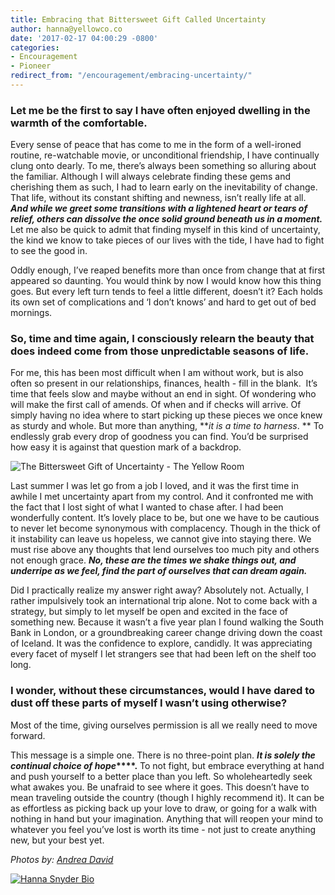 ```yaml
---
title: Embracing that Bittersweet Gift Called Uncertainty
author: hanna@yellowco.co
date: '2017-02-17 04:00:29 -0800'
categories:
- Encouragement
- Pioneer
redirect_from: "/encouragement/embracing-uncertainty/"
---
```


### **Let me be the first to say I have often enjoyed dwelling in the warmth of the comfortable.**

Every sense of peace that has come to me in the form of a well-ironed routine, re-watchable movie, or unconditional friendship, I have continually clung onto dearly. To me, there’s always been something so alluring about the familiar. Although I will always celebrate finding these gems and cherishing them as such, I had to learn early on the inevitability of change. That life, without its constant shifting and newness, isn’t really life at all. _**And while we greet some transitions with a lightened heart or tears of relief, others can dissolve the once solid ground beneath us in a moment.**_  Let me also be quick to admit that finding myself in this kind of uncertainty, the kind we know to take pieces of our lives with the tide, I have had to fight to see the good in.

Oddly enough, I’ve reaped benefits more than once from change that at first appeared so daunting. You would think by now I would know how this thing goes. But every left turn tends to feel a little different, doesn’t it? Each holds its own set of complications and ‘I don’t knows’ and hard to get out of bed mornings.

### **So, time and time again, I consciously relearn the beauty that does indeed come from those unpredictable seasons of life.**

For me, this has been most difficult when I am without work, but is also often so present in our relationships, finances, health - fill in the blank.  It’s time that feels slow and maybe without an end in sight. Of wondering who will make the first call of amends. Of when and if checks will arrive. Of simply having no idea where to start picking up these pieces we once knew as sturdy and whole. But more than anything, **_it is a time to harness_. ** To endlessly grab every drop of goodness you can find. You’d be surprised how easy it is against that question mark of a backdrop.

![The Bittersweet Gift of Uncertainty - The Yellow Room](https://s3.amazonaws.com/yellow-files/blog/2017/02/PIONEER5.jpg)

Last summer I was let go from a job I loved, and it was the first time in awhile I met uncertainty apart from my control. And it confronted me with the fact that I lost sight of what I wanted to chase after. I had been wonderfully content. It’s lovely place to be, but one we have to be cautious to never let become synonymous with complacency. Though in the thick of it instability can leave us hopeless, we cannot give into staying there. We must rise above any thoughts that lend ourselves too much pity and others not enough grace. _**No, these are the times we shake things out, and underripe as we feel, find the part of ourselves that can dream again.**_

Did I practically realize my answer right away? Absolutely not. Actually, I rather impulsively took an international trip alone. Not to come back with a strategy, but simply to let myself be open and excited in the face of something new. Because it wasn’t a five year plan I found walking the South Bank in London, or a groundbreaking career change driving down the coast of Iceland. It was the confidence to explore, candidly. It was appreciating every facet of myself I let strangers see that had been left on the shelf too long.

### **I wonder, without these circumstances, would I have dared to dust off these parts of myself I wasn’t using otherwise?**

Most of the time, giving ourselves permission is all we really need to move forward.

This message is a simple one. There is no three-point plan. **_It is solely the continual choice of hope_****.** To not fight, but embrace everything at hand and push yourself to a better place than you left. So wholeheartedly seek what awakes you. Be unafraid to see where it goes. This doesn’t have to mean traveling outside the country (though I highly recommend it). It can be as effortless as picking back up your love to draw, or going for a walk with nothing in hand but your imagination. Anything that will reopen your mind to whatever you feel you’ve lost is worth its time - not just to create anything new, but your best yet.

_Photos by: [Andrea David](http://andreadavid.co/)_

[![Hanna Snyder Bio](https://s3.amazonaws.com/yellow-files/blog/2017/02/Hanna-Snyder-Bio-1.jpg)](http://www.hannasnyder.com/)
